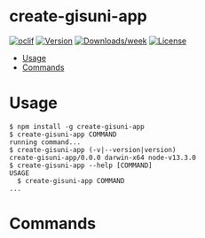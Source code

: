 create-gisuni-app
=================



[![oclif](https://img.shields.io/badge/cli-oclif-brightgreen.svg)](https://oclif.io)
[![Version](https://img.shields.io/npm/v/create-gisuni-app.svg)](https://npmjs.org/package/create-gisuni-app)
[![Downloads/week](https://img.shields.io/npm/dw/create-gisuni-app.svg)](https://npmjs.org/package/create-gisuni-app)
[![License](https://img.shields.io/npm/l/create-gisuni-app.svg)](https://github.com/gisuni/create-gisuni-app/blob/master/package.json)

<!-- toc -->
* [Usage](#usage)
* [Commands](#commands)
<!-- tocstop -->
# Usage
<!-- usage -->
```sh-session
$ npm install -g create-gisuni-app
$ create-gisuni-app COMMAND
running command...
$ create-gisuni-app (-v|--version|version)
create-gisuni-app/0.0.0 darwin-x64 node-v13.3.0
$ create-gisuni-app --help [COMMAND]
USAGE
  $ create-gisuni-app COMMAND
...
```
<!-- usagestop -->
# Commands
<!-- commands -->

<!-- commandsstop -->
